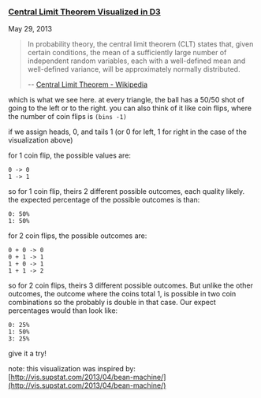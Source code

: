 ### [Central Limit Theorem Visualized in D3](/posts/central-limit-theorem.html)
May 29, 2013


> In probability theory, the central limit theorem (CLT) states that, given certain conditions, the mean of a sufficiently large number of independent random variables, each with a well-defined mean and well-defined variance, will be approximately normally distributed. 
>
> -- [Central Limit Theorem - Wikipedia](http://en.wikipedia.org/wiki/Central_limit_theorem)

which is what we see here. at every triangle, the ball has a 50/50 shot of going to the left or to the right. you can also think of it like coin flips, where the number of coin flips is `(bins -1)`

if we assign heads, 0, and tails 1 (or 0 for left, 1 for right in the case of the visualization above)

for 1 coin flip, the possible values are:

    0 -> 0
    1 -> 1

so for 1 coin flip, theirs 2 different possible outcomes, each quality likely. the expected percentage of the possible outcomes is than:

    0: 50%
    1: 50%

for 2 coin flips, the possible outcomes are:

    0 + 0 -> 0
    0 + 1 -> 1
    1 + 0 -> 1
    1 + 1 -> 2

so for 2 coin flips, theirs 3 different possible outcomes. But unlike the other outcomes, the outcome where the coins total 1, is possible in two coin combinations so the probably is double in that case. Our expect percentages would than look like:


    0: 25%
    1: 50%
    3: 25%

give it a try!


note: this visualization was inspired by: [http://vis.supstat.com/2013/04/bean-machine/](http://vis.supstat.com/2013/04/bean-machine/)